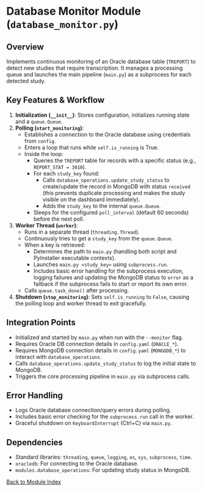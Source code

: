 # Database Monitor Module (`database_monitor.py`)

## Overview

Implements continuous monitoring of an Oracle database table (`TREPORT`) to detect new studies that require transcription. It manages a processing queue and launches the main pipeline (`main.py`) as a subprocess for each detected study.

## Key Features & Workflow

1.  **Initialization (`__init__`)**: Stores configuration, initializes running state and a `queue.Queue`.
2.  **Polling (`start_monitoring`)**: 
    *   Establishes a connection to the Oracle database using credentials from `config`.
    *   Enters a loop that runs while `self.is_running` is True.
    *   Inside the loop:
        *   Queries the `TREPORT` table for records with a specific status (e.g., `REPORT_STAT = 3010`).
        *   For each `study_key` found:
            *   Calls `database_operations.update_study_status` to create/update the record in MongoDB with status `received` (this prevents duplicate processing and makes the study visible on the dashboard immediately).
            *   Adds the `study_key` to the internal `queue.Queue`.
        *   Sleeps for the configured `poll_interval` (default 60 seconds) before the next poll.
3.  **Worker Thread (`worker`)**: 
    *   Runs in a separate thread (`threading.Thread`).
    *   Continuously tries to get a `study_key` from the `queue.Queue`.
    *   When a key is retrieved:
        *   Determines the path to `main.py` (handling both script and PyInstaller executable contexts).
        *   Launches `main.py <study_key>` using `subprocess.run`. 
        *   Includes basic error handling for the subprocess execution, logging failures and updating the MongoDB status to `error` as a fallback if the subprocess fails to start or report its own error.
    *   Calls `queue.task_done()` after processing.
4.  **Shutdown (`stop_monitoring`)**: Sets `self.is_running` to `False`, causing the polling loop and worker thread to exit gracefully.

## Integration Points

*   Initialized and started by `main.py` when run with the `--monitor` flag.
*   Requires Oracle DB connection details in `config.yaml` (`ORACLE_*`).
*   Requires MongoDB connection details in `config.yaml` (`MONGODB_*`) to interact with `database_operations`.
*   Calls `database_operations.update_study_status` to log the initial state to MongoDB.
*   Triggers the core processing pipeline in `main.py` via subprocess calls.

## Error Handling

*   Logs Oracle database connection/query errors during polling.
*   Includes basic error checking for the `subprocess.run` call in the worker.
*   Graceful shutdown on `KeyboardInterrupt` (Ctrl+C) via `main.py`.

## Dependencies

*   Standard libraries: `threading`, `queue`, `logging`, `os`, `sys`, `subprocess`, `time`.
*   `oracledb`: For connecting to the Oracle database.
*   `modules.database_operations`: For updating study status in MongoDB.

[Back to Module Index](main.md)